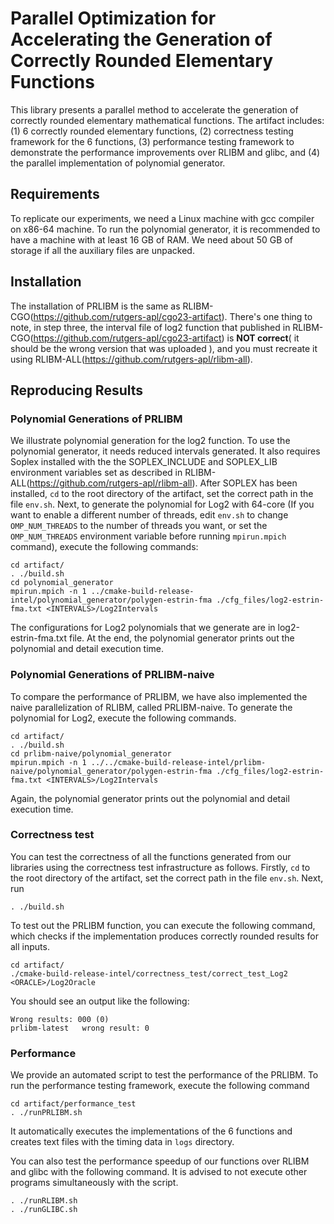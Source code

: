 # Parallel Optimization for Accelerating the Generation of Correctly Rounded Elementary Functions
This library presents a parallel method to accelerate the generation of correctly rounded elementary mathematical functions.
The artifact includes: (1) 6 correctly rounded elementary functions, (2) correctness testing framework for the 6 functions, 
(3) performance testing framework to demonstrate the performance improvements over RLIBM and glibc, and 
(4) the parallel implementation of polynomial generator.
## Requirements
To replicate our experiments, we need a Linux machine with gcc compiler on x86-64 machine. To run the polynomial generator, 
it is recommended to have a machine with at least 16 GB of RAM. We need about 50 GB of storage if all the auxiliary files are unpacked.

## Installation
The installation of PRLIBM is the same as RLIBM-CGO(https://github.com/rutgers-apl/cgo23-artifact). There's one thing to note, 
in step three, the interval file of log2 function that published in RLIBM-CGO(https://github.com/rutgers-apl/cgo23-artifact)
is **NOT correct**( it should be the wrong version that was uploaded ), and you must recreate it using RLIBM-ALL(https://github.com/rutgers-apl/rlibm-all).


## Reproducing Results
###  Polynomial Generations of PRLIBM
We illustrate polynomial generation for the log2 function.
To use the polynomial generator, it needs reduced intervals generated. 
It also requires Soplex installed with the the SOPLEX_INCLUDE and SOPLEX_LIB environment variables set as described in RLIBM-
ALL(https://github.com/rutgers-apl/rlibm-all). After SOPLEX has been installed, `cd` to the root directory of 
the artifact, set the correct path in the file `env.sh`.
Next, to generate the polynomial for Log2 with 64-core (If you want to enable a different number of threads, edit `env.sh` 
to change `OMP_NUM_THREADS` to the number of threads you want, or set the `OMP_NUM_THREADS` environment variable before 
running `mpirun.mpich` command), execute the following commands: 
```shell
cd artifact/
. ./build.sh
cd polynomial_generator
mpirun.mpich -n 1 ../cmake-build-release-intel/polynomial_generator/polygen-estrin-fma ./cfg_files/log2-estrin-fma.txt <INTERVALS>/Log2Intervals
```
The configurations for Log2 polynomials that we generate are in log2-estrin-fma.txt file. At the end, the 
polynomial generator prints out the polynomial and detail execution time.

###  Polynomial Generations of PRLIBM-naive
To compare the performance of PRLIBM, we have also implemented the naive parallelization of RLIBM, called PRLIBM-naive.
To generate the polynomial for Log2, execute the following commands.
```shell
cd artifact/
. ./build.sh
cd prlibm-naive/polynomial_generator
mpirun.mpich -n 1 ../../cmake-build-release-intel/prlibm-naive/polynomial_generator/polygen-estrin-fma ./cfg_files/log2-estrin-fma.txt <INTERVALS>/Log2Intervals
```
Again, the polynomial generator prints out the polynomial and detail execution time.
### Correctness test
You can test the correctness of all the functions generated from our libraries using the correctness test infrastructure as follows. Firstly,
`cd` to the root directory of the artifact, set the correct path in the file `env.sh`. Next, run 
```shell
. ./build.sh
```
To test out the PRLIBM function, you can execute the following command, which checks if the implementation 
produces correctly rounded results for all inputs.
```shell
cd artifact/
./cmake-build-release-intel/correctness_test/correct_test_Log2 <ORACLE>/Log2Oracle
```
You should see an output like the following:
```
Wrong results: 000 (0)
prlibm-latest   wrong result: 0
```

### Performance
We provide an automated script to test the performance of the PRLIBM. To run the performance testing framework, 
execute the following command
```shell
cd artifact/performance_test
. ./runPRLIBM.sh
```
It automatically executes the implementations of the 6 functions and creates text files with the timing data in `logs` directory. 


You can also test the performance speedup of our functions over RLIBM and glibc with the following command. It is
advised to not execute other programs simultaneously with the script.
```shell
. ./runRLIBM.sh
. ./runGLIBC.sh
```
